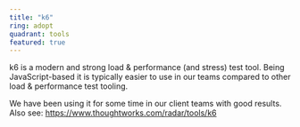 ```yaml
---
title: "k6"
ring: adopt
quadrant: tools
featured: true
---
```


k6 is a modern and strong load & performance (and stress) test tool. 
Being JavaScript-based it is typically easier to use in our teams compared to other 
load & performance test tooling. 

We have been using it for some time in our client teams with good results. 
Also see: https://www.thoughtworks.com/radar/tools/k6